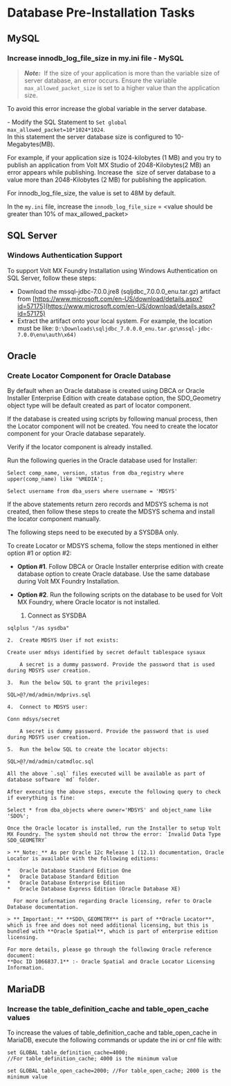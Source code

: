                          


Database Pre-Installation Tasks
===============================

MySQL
-----

### Increase innodb\_log\_file\_size in my.ini file - MySQL

> **_Note:_**  If the size of your application is more than the variable size of server database, an error occurs. Ensure the variable `max_allowed_packet_size` is set to a higher value than the application size.  
  
To avoid this error increase the global variable in the server database.  
  
\- Modify the SQL Statement to `Set global max_allowed_packet=10*1024*1024`.  
In this statement the server database size is configured to 10-Megabytes(MB).  
  
For example, if your application size is 1024-kilobytes (1 MB) and you try to publish an application from Volt MX Studio of 2048-Kilobytes(2 MB) an error appears while publishing. Increase the  size of server database to a value more than 2048-Kilobytes (2 MB) for publishing the application.

For innodb\_log\_file\_size, the value is set to 48M by default.

In the `my.ini` file, increase the `innodb_log_file_size` = <value should be greater than 10% of max\_allowed\_packet>

SQL Server
----------

### Windows Authentication Support

To support Volt MX Foundry Installation using Windows Authentication on SQL Server, follow these steps:

*   Download the mssql-jdbc-7.0.0.jre8 (sqljdbc\_7.0.0.0\_enu.tar.gz) artifact from [https://www.microsoft.com/en-US/download/details.aspx?id=57175](https://www.microsoft.com/en-US/download/details.aspx?id=57175)
*   Extract the artifact onto your local system. For example, the location must be like: `D:\Downloads\sqljdbc_7.0.0.0_enu.tar.gz\mssql-jdbc-7.0.0\enu\auth\x64)`

Oracle
------

### Create Locator Component for Oracle Database

By default when an Oracle database is created using DBCA or Oracle Installer Enterprise Edition with create database option, the SDO\_Geometry object type will be default created as part of locator component.

If the database is created using scripts by following manual process, then the Locator component will not be created. You need to create the locator component for your Oracle database separately.

Verify if the locator component is already installed.

Run the following queries in the Oracle database used for Installer:

```
Select comp_name, version, status from dba_registry where upper(comp_name) like '%MEDIA';

Select username from dba_users where username = 'MDSYS'
```

If the above statements return zero records and MDSYS schema is not created, then follow these steps to create the MDSYS schema and install the locator component manually.

The following steps need to be executed by a SYSDBA only.

To create Locator or MDSYS schema, follow the steps mentioned in either option #1 or option #2:

*   **Option #1**. Follow DBCA or Oracle Installer enterprise edition with create database option to create Oracle database. Use the same database during Volt MX Foundry Installation.
*   **Option #2**. Run the following scripts on the database to be used for Volt MX Foundry, where Oracle locator is not installed.
    
    1.  Connect as SYSDBA
        
```
sqlplus "/as sysdba"
```
    2.  Create MDSYS User if not exists:
        
```
Create user mdsys identified by secret default tablespace sysaux
```
        
        A secret is a dummy password. Provide the password that is used during MDSYS user creation.
        
    3.  Run the below SQL to grant the privileges:
```
SQL>@?/md/admin/mdprivs.sql
```
    4.  Connect to MDSYS user:
```
Conn mdsys/secret
```
        
        A secret is dummy password. Provide the password that is used during MDSYS user creation.
        
    5.  Run the below SQL to create the locator objects:
```
SQL>@?/md/admin/catmdloc.sql
```
    
    All the above `.sql` files executed will be available as part of database software `md` folder.
    
    After executing the above steps, execute the following query to check if everything is fine:
    
```
Select * from dba_objects where owner='MDSYS' and object_name like 'SDO%';
```
    
    Once the Oracle locator is installed, run the Installer to setup Volt MX Foundry. The system should not throw the error: `Invalid Data Type SDO_GEOMETRY`
    
    > **_Note:_** As per Oracle 12c Release 1 (12.1) documentation, Oracle Locator is available with the following editions:
    
    *   Oracle Database Standard Edition One
    *   Oracle Database Standard Edition
    *   Oracle Database Enterprise Edition
    *   Oracle Database Express Edition (Oracle Database XE)
    
      For more information regarding Oracle licensing, refer to Oracle Database documentation.
    
    > **_Important:_** **SDO\_GEOMETRY** is part of **Oracle Locator**, which is free and does not need additional licensing, but this is bundled with **Oracle Spatial**, which is part of enterprise edition licensing.  
      
    For more details, please go through the following Oracle reference document:  
    **Doc ID 1066837.1** :- Oracle Spatial and Oracle Locator Licensing Information.
    

<h2 id="maria-db">MariaDB</h2>


### Increase the table\_definition\_cache and table\_open\_cache values

To increase the values of table\_definition\_cache and table\_open\_cache in MariaDB, execute the following commands or update the ini or cnf file with:

```
set GLOBAL table_definition_cache=4000;
//For table_definition_cache; 4000 is the minimum value  
  
set GLOBAL table_open_cache=2000; //For table_open_cache; 2000 is the minimum value
```
